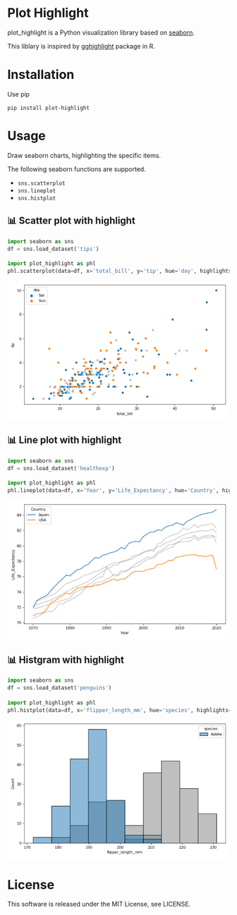 # Plot Highlight
plot_highlight is a Python visualization library based on [seaborn](https://seaborn.pydata.org).

This liblary is inspired by [gghighlight](https://yutannihilation.github.io/gghighlight/) package in R.


# Installation
Use pip
```
pip install plot-highlight
```

# Usage
Draw seaborn charts, highlighting the specific items.

The following seaborn functions are supported.
- `sns.scatterplot`
- `sns.lineplot`
- `sns.histplot`

## 📊 Scatter plot with highlight
```python
import seaborn as sns
df = sns.load_dataset('tips')

import plot_highlight as phl
phl.scatterplot(data=df, x='total_bill', y='tip', hue='day', highlights=['Sat', 'Sun'])
```
![highlight-scatterplot-01](https://raw.githubusercontent.com/shiro46mt/plot-highlight/main/example/highlight-scatterplot-01.png)

## 📊 Line plot with highlight
```python
import seaborn as sns
df = sns.load_dataset('healthexp')

import plot_highlight as phl
phl.lineplot(data=df, x='Year', y='Life_Expectancy', hue='Country', highlights=['Japan', 'USA'])
```
![highlight-lineplot-01](https://raw.githubusercontent.com/shiro46mt/plot-highlight/main/example/highlight-lineplot-01.png)

## 📊 Histgram with highlight
```python
import seaborn as sns
df = sns.load_dataset('penguins')

import plot_highlight as phl
phl.histplot(data=df, x='flipper_length_mm', hue='species', highlights='Adelie')
```
![highlight-histplot-01](https://raw.githubusercontent.com/shiro46mt/plot-highlight/main/example/highlight-histplot-01.png)

# License
This software is released under the MIT License, see LICENSE.
